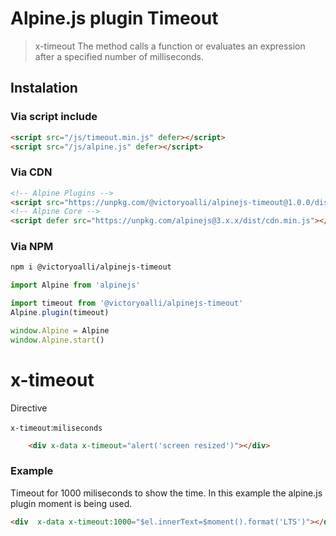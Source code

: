 # Alpine.js plugin Timeout

> x-timeout The method calls a function or evaluates an expression after a specified number of milliseconds.

## Instalation
### Via script include
```html
<script src="/js/timeout.min.js" defer></script>
<script src="/js/alpine.js" defer></script>
```

### Via CDN
```html
<!-- Alpine Plugins -->
<script src="https://unpkg.com/@victoryoalli/alpinejs-timeout@1.0.0/dist/timeout.min.js" defer></script>
<!-- Alpine Core -->
<script defer src="https://unpkg.com/alpinejs@3.x.x/dist/cdn.min.js"></script>
```

### Via NPM

```bash
npm i @victoryoalli/alpinejs-timeout
```

```javascript
import Alpine from 'alpinejs'

import timeout from '@victoryoalli/alpinejs-timeout'
Alpine.plugin(timeout)

window.Alpine = Alpine
window.Alpine.start()
```

# x-timeout

Directive

`x-timeout`:`miliseconds`

```html
    <div x-data x-timeout="alert('screen resized')"></div>
```

### Example

Timeout for 1000 miliseconds to show the time. In this example the alpine.js plugin moment is being used.

```html
<div  x-data x-timeout:1000="$el.innerText=$moment().format('LTS')"></div>
```

